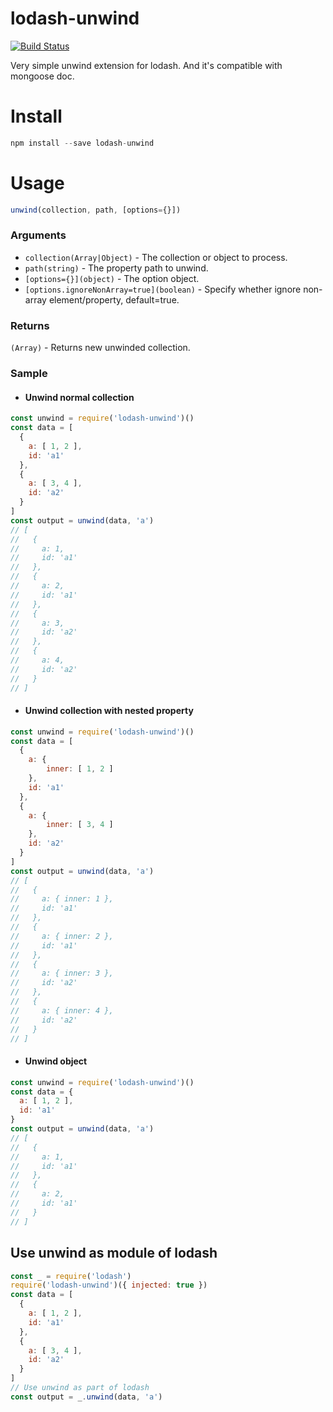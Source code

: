 # lodash-unwind

[![Build Status](https://travis-ci.com/edwincen/unwind.svg?branch=master)](https://travis-ci.com/edwincen/unwind)

Very simple unwind extension for lodash. And it's compatible with mongoose doc.

# Install

```javascript
npm install --save lodash-unwind
```
# Usage

```javascript
unwind(collection, path, [options={}])
```
### Arguments
- ```collection(Array|Object)``` - The collection or object to process.
- ```path(string)``` - The property path to unwind.
- ```[options={}](object)``` - The option object.
- ```[options.ignoreNonArray=true](boolean)``` - Specify whether ignore non-array element/property, default=true.

### Returns
```(Array)``` - Returns new unwinded collection.

### Sample

- #### Unwind normal collection

```javascript
const unwind = require('lodash-unwind')()
const data = [
  {
    a: [ 1, 2 ],
    id: 'a1'
  },
  {
    a: [ 3, 4 ],
    id: 'a2'
  }
]
const output = unwind(data, 'a')
// [
//   {
//     a: 1,
//     id: 'a1'
//   },
//   {
//     a: 2,
//     id: 'a1'
//   },
//   {
//     a: 3,
//     id: 'a2'
//   },
//   {
//     a: 4,
//     id: 'a2'
//   }
// ]
```
- #### Unwind collection with nested property

```javascript
const unwind = require('lodash-unwind')()
const data = [
  {
    a: {
        inner: [ 1, 2 ]
    },
    id: 'a1'
  },
  {
    a: {
        inner: [ 3, 4 ]
    },
    id: 'a2'
  }
]
const output = unwind(data, 'a')
// [
//   {
//     a: { inner: 1 },
//     id: 'a1'
//   },
//   {
//     a: { inner: 2 },
//     id: 'a1'
//   },
//   {
//     a: { inner: 3 },
//     id: 'a2'
//   },
//   {
//     a: { inner: 4 },
//     id: 'a2'
//   }
// ]
```

- #### Unwind object
```javascript
const unwind = require('lodash-unwind')()
const data = {
  a: [ 1, 2 ],
  id: 'a1'
}
const output = unwind(data, 'a')
// [
//   {
//     a: 1,
//     id: 'a1'
//   },
//   {
//     a: 2,
//     id: 'a1'
//   }
// ]
```

## Use unwind as module of lodash
```javascript
const _ = require('lodash')
require('lodash-unwind')({ injected: true })
const data = [
  {
    a: [ 1, 2 ],
    id: 'a1'
  },
  {
    a: [ 3, 4 ],
    id: 'a2'
  }
]
// Use unwind as part of lodash
const output = _.unwind(data, 'a')
```
